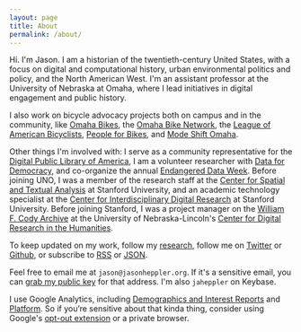 ```yaml
---
layout: page
title: About
permalink: /about/
---
```


Hi. I'm Jason. I am a historian of the twentieth-century United States, with a focus on digital and computational history, urban environmental politics and policy, and the North American West. I'm an assistant professor at the University of Nebraska at Omaha, where I lead initiatives in digital engagement and public history.

I also work on bicycle advocacy projects both on campus and in the community, like [Omaha Bikes](https://omahabikes.org/), the [Omaha Bike Network](http://livewellomaha.org/), the [League of American Bicyclists](http://bikeleague.org/), [People for Bikes](http://peopleforbikes.org), and [Mode Shift Omaha](https://modeshiftomaha.org/).

Other things I'm involved with: I serve as a community representative for the [Digital Public Library of America](https://dp.la/), I am a volunteer researcher with [Data for Democracy](http://datafordemocracy.org), and co-organize the annual [Endangered Data Week](http://endangereddataweek.org). Before joining UNO, I was a member of the research staff at the [Center for Spatial and Textual Analysis](http://cesta.stanford.edu) at Stanford University, and an academic technology specialist at the [Center for Interdisciplinary Digital Research](http://cidr.stanford.edu) at Stanford University. Before joining Stanford, I was a project manager on the [William F. Cody Archive](http://codyarchive.org) at the University of Nebraska-Lincoln's [Center for Digital Research in the Humanities](http://cdrh.unl.edu).

To keep updated on my work, follow my [research](/research/), follow me on [Twitter](http://twitter.com/jaheppler) or [Github](http://github.com/hepplerj), or subscribe to [RSS](https://jasonheppler.org/feed.xml) or [JSON](https://jasonheppler.org/feed.json).

Feel free to email me at `jason@jasonheppler.org`. If it's a sensitive email, you can [grab my public key](https://jasonheppler.org/jasonheppler.asc) for that address. I'm also `jaheppler` on Keybase.

I use Google Analytics, including [Demographics and Interest Reports](https://support.google.com/analytics/answer/2799357?hl=en) and [Platform](https://support.google.com/platformspolicy). So if you’re sensitive about that kinda thing, consider using Google's [opt-out extension](https://tools.google.com/dlpage/gaoptout) or a private browser.